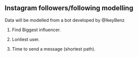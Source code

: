 ## Instagram followers/following modelling

Data will be modelled from a bot developed by @IkeyBenz

1. Find Biggest influencer.

2. Lonliest user. 

3. Time to send a message (shortest path).
